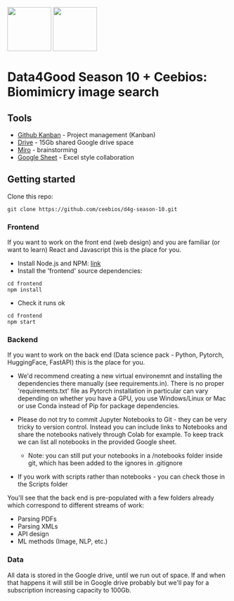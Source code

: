 <p float="left">
<img src="https://dataforgood.fr/img/logo-dfg-new2.png" height="100" width="100" >
<img src="https://www.bing.com/th?id=AMMS_S_d6202e39-67f1-0881-9ed2-84dccd24401c&w=110&h=110&c=7&rs=1&qlt=95&pcl=f9f9f9&o=6&cdv=1&dpr=1.12&pid=16.1g" height="100" width="100" >
</p>

# Data4Good Season 10 + Ceebios: Biomimicry image search


## Tools
* [Github Kanban](https://github.com/ceebios/d4g-season-10/projects/1) - Project management (Kanban)
* [Drive](https://drive.google.com/drive/folders/1Cuofzm6OMu10irDNZYLIq_-9LQYiMp7p?usp=sharing) - 15Gb shared Google drive space
* [Miro](https://miro.com/app/board/uXjVOEkuccY=/?invite_link_id=929630349930) - brainstorming
* [Google Sheet](https://docs.google.com/spreadsheets/d/1qRU3aAArR5m_HRKkHwq1FvMkPpFYBqLx7n2IiI9EUc8/edit?usp=sharing) - Excel style collaboration

## Getting started
Clone this repo:
```
git clone https://github.com/ceebios/d4g-season-10.git
```

### Frontend
If you want to work on the front end (web design) and you are familiar (or want to learn)  React and Javascript this is the place for you.
* Install Node.js and NPM: [link](https://docs.npmjs.com/downloading-and-installing-node-js-and-npm)
* Install the 'frontend' source dependencies:
```
cd frontend
npm install
```
* Check it runs ok
```
cd frontend
npm start
```

### Backend
If you want to work on the back end (Data science pack - Python, Pytorch, HuggingFace, FastAPI) this is the place for you.

* We'd recommend creating a new virtual environemnt and installing the dependencies there manually (see requirements.in). There is no proper 'requirements.txt' file as Pytorch installation in particular can vary depending on whether you have a GPU, you use Windows/Linux or Mac or use Conda instead of Pip for package dependencies.

* Please do not try to commit Jupyter Notebooks to Git - they can be very tricky to version control. Instead you can include links to Notebooks and share the notebooks natively through Colab for example. To keep track we can list all notebooks in the provided Google sheet.
    - Note: you can still put your notebooks in a /notebooks folder inside git, which has been added to the ignores in .gitignore

* If you work with scripts rather than notebooks - you can check those in the Scripts folder

You'll see that the back end is pre-populated with a few folders already which correspond to different streams of work:
* Parsing PDFs
* Parsing XMLs
* API design
* ML methods (Image, NLP, etc.)

### Data
All data is stored in the Google drive, until we run out of space. If and when that happens it will still be in Google drive probably but we'll pay for a subscription increasing capacity to 100Gb.
